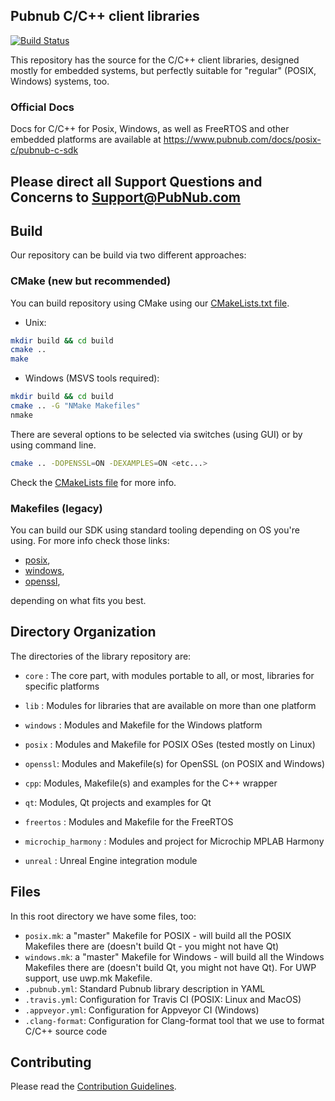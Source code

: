 ## Pubnub C/C++ client libraries

[![Build Status](https://travis-ci.com/pubnub/c-core.svg?branch=master)](https://travis-ci.com/pubnub/c-core)

This repository has the source for the C/C++ client libraries,
designed mostly for embedded systems, but perfectly suitable for
"regular" (POSIX, Windows) systems, too.

### Official Docs 
Docs for C/C++ for Posix, Windows, as well as FreeRTOS and other embedded platforms are available at 
https://www.pubnub.com/docs/posix-c/pubnub-c-sdk

## Please direct all Support Questions and Concerns to Support@PubNub.com

## Build 

Our repository can be build via two different approaches:

### CMake (new but recommended)

You can build repository using CMake using our [CMakeLists.txt file](CMakeLists.txt). 

- Unix:
```sh
mkdir build && cd build
cmake ..
make
```

- Windows (MSVS tools required):
```sh 
mkdir build && cd build
cmake .. -G "NMake Makefiles"
nmake 
```

There are several options to be selected via switches (using GUI) or by using command line.
```sh 
cmake .. -DOPENSSL=ON -DEXAMPLES=ON <etc...>
```

Check the [CMakeLists file](CMakeLists.txt) for more info.

### Makefiles (legacy)

You can build our SDK using standard tooling depending on OS you're using. 
For more info check those links:

- [posix](posix/README.md),
- [windows](windows/README.md),
- [openssl](openssl/),

depending on what fits you best. 

## Directory Organization

The directories of the library repository are:

- `core` : The core part, with modules portable to all, or most, libraries for
  specific platforms

- `lib` : Modules for libraries that are available on more than one platform

- `windows` : Modules and Makefile for the Windows platform

- `posix` : Modules and Makefile for POSIX OSes (tested mostly on Linux)

- `openssl`: Modules and Makefile(s) for OpenSSL (on POSIX and Windows)

- `cpp`: Modules, Makefile(s) and examples for the C++ wrapper

- `qt`: Modules, Qt projects and examples for Qt

- `freertos` : Modules and Makefile for the FreeRTOS

- `microchip_harmony` : Modules and project for Microchip MPLAB Harmony

- `unreal` : Unreal Engine integration module

  
## Files

In this root directory we have some files, too:

- `posix.mk`: a "master" Makefile for POSIX - will build all the POSIX
  Makefiles there are (doesn't build Qt - you might not have Qt)
- `windows.mk`: a "master" Makefile for Windows - will build all the 
  Windows Makefiles there are (doesn't build Qt, you might not have Qt). For UWP support, use uwp.mk Makefile.
- `.pubnub.yml`: Standard Pubnub library description in YAML
- `.travis.yml`: Configuration for Travis CI (POSIX: Linux and MacOS)
- `.appveyor.yml`: Configuration for Appveyor CI (Windows)
- `.clang-format`: Configuration for Clang-format tool that we use to format
  C/C++ source code

  
## Contributing

Please read the [Contribution Guidelines](CONTRIBUTING.md).
